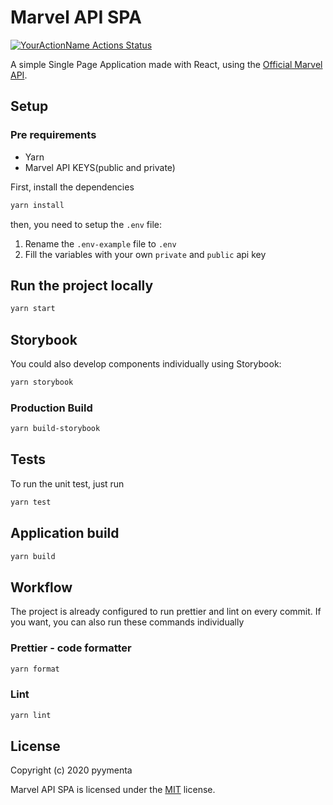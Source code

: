 # Marvel API SPA

[![YourActionName Actions Status](https://github.com/pyymenta/pyymenta-marvel-spa/workflows/react-app-ci/badge.svg)](https://github.com/pyymenta/pyymenta-marvel-spa/actions)

A simple Single Page Application made with React, using the [Official Marvel API](https://developer.marvel.com).

## Setup

### Pre requirements

* Yarn
* Marvel API KEYS(public and private)

First, install the dependencies

```sh
yarn install
```

then, you need to setup the `.env` file:

1. Rename the `.env-example` file to `.env`
2. Fill the variables with your own `private` and `public` api key

## Run the project locally

```sh
yarn start
```

## Storybook

You could also develop components individually using Storybook:

```sh
yarn storybook
```

### Production Build

```sh
yarn build-storybook
```

## Tests

To run the unit test, just run

```sh
yarn test
```

## Application build

```sh
yarn build
```

## Workflow

The project is already configured to run prettier and lint on every commit. If you want, you can also run these commands individually

### Prettier - code formatter

```sh
yarn format
```

### Lint

```sh
yarn lint
```

## License

Copyright (c) 2020 pyymenta

Marvel API SPA is licensed under the [MIT](./LICENSE) license.
